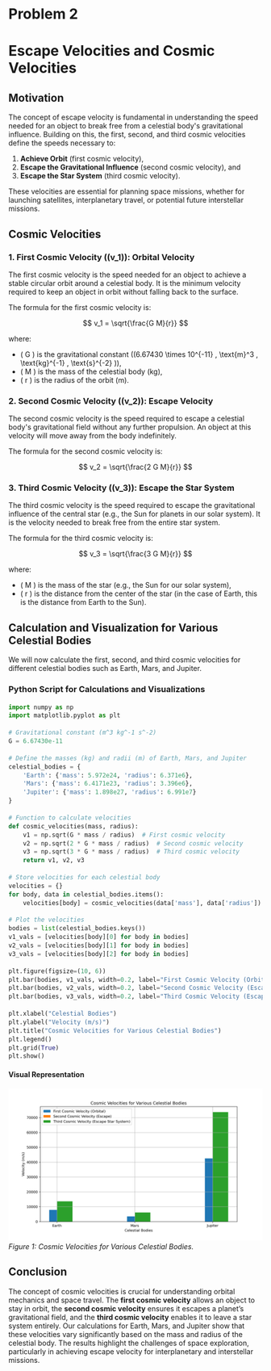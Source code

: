 # Problem 2
# Escape Velocities and Cosmic Velocities

## Motivation
The concept of escape velocity is fundamental in understanding the speed needed for an object to break free from a celestial body's gravitational influence. Building on this, the first, second, and third cosmic velocities define the speeds necessary to:
1. **Achieve Orbit** (first cosmic velocity),
2. **Escape the Gravitational Influence** (second cosmic velocity), and
3. **Escape the Star System** (third cosmic velocity).

These velocities are essential for planning space missions, whether for launching satellites, interplanetary travel, or potential future interstellar missions.

## Cosmic Velocities
### 1. **First Cosmic Velocity** (\(v_1\)): Orbital Velocity
The first cosmic velocity is the speed needed for an object to achieve a stable circular orbit around a celestial body. It is the minimum velocity required to keep an object in orbit without falling back to the surface.

The formula for the first cosmic velocity is:

$$ v_1 = \sqrt{\frac{G M}{r}} $$

where:
- \( G \) is the gravitational constant (\(6.67430 \times 10^{-11} \, \text{m}^3 \, \text{kg}^{-1} \, \text{s}^{-2} \)),
- \( M \) is the mass of the celestial body (kg),
- \( r \) is the radius of the orbit (m).

### 2. **Second Cosmic Velocity** (\(v_2\)): Escape Velocity
The second cosmic velocity is the speed required to escape a celestial body's gravitational field without any further propulsion. An object at this velocity will move away from the body indefinitely.

The formula for the second cosmic velocity is:

$$ v_2 = \sqrt{\frac{2 G M}{r}} $$

### 3. **Third Cosmic Velocity** (\(v_3\)): Escape the Star System
The third cosmic velocity is the speed required to escape the gravitational influence of the central star (e.g., the Sun for planets in our solar system). It is the velocity needed to break free from the entire star system.

The formula for the third cosmic velocity is:

$$ v_3 = \sqrt{\frac{3 G M}{r}} $$

where:
- \( M \) is the mass of the star (e.g., the Sun for our solar system),
- \( r \) is the distance from the center of the star (in the case of Earth, this is the distance from Earth to the Sun).

## Calculation and Visualization for Various Celestial Bodies
We will now calculate the first, second, and third cosmic velocities for different celestial bodies such as Earth, Mars, and Jupiter.

### Python Script for Calculations and Visualizations

```python
import numpy as np
import matplotlib.pyplot as plt

# Gravitational constant (m^3 kg^-1 s^-2)
G = 6.67430e-11

# Define the masses (kg) and radii (m) of Earth, Mars, and Jupiter
celestial_bodies = {
    'Earth': {'mass': 5.972e24, 'radius': 6.371e6},
    'Mars': {'mass': 6.4171e23, 'radius': 3.396e6},
    'Jupiter': {'mass': 1.898e27, 'radius': 6.991e7}
}

# Function to calculate velocities
def cosmic_velocities(mass, radius):
    v1 = np.sqrt(G * mass / radius)  # First cosmic velocity
    v2 = np.sqrt(2 * G * mass / radius)  # Second cosmic velocity
    v3 = np.sqrt(3 * G * mass / radius)  # Third cosmic velocity
    return v1, v2, v3

# Store velocities for each celestial body
velocities = {}
for body, data in celestial_bodies.items():
    velocities[body] = cosmic_velocities(data['mass'], data['radius'])

# Plot the velocities
bodies = list(celestial_bodies.keys())
v1_vals = [velocities[body][0] for body in bodies]
v2_vals = [velocities[body][1] for body in bodies]
v3_vals = [velocities[body][2] for body in bodies]

plt.figure(figsize=(10, 6))
plt.bar(bodies, v1_vals, width=0.2, label="First Cosmic Velocity (Orbital)", align='center')
plt.bar(bodies, v2_vals, width=0.2, label="Second Cosmic Velocity (Escape)", align='edge')
plt.bar(bodies, v3_vals, width=0.2, label="Third Cosmic Velocity (Escape Star System)", align='edge')

plt.xlabel("Celestial Bodies")
plt.ylabel("Velocity (m/s)")
plt.title("Cosmic Velocities for Various Celestial Bodies")
plt.legend()
plt.grid(True)
plt.show()
```

#### **Visual Representation**
![alt text](Cosmic_Velocities_for_Various_Celestial_Bodies.png)
*Figure 1: Cosmic Velocities for Various Celestial Bodies.*

## Conclusion  

The concept of cosmic velocities is crucial for understanding orbital mechanics and space travel. The **first cosmic velocity** allows an object to stay in orbit, the **second cosmic velocity** ensures it escapes a planet’s gravitational field, and the **third cosmic velocity** enables it to leave a star system entirely. Our calculations for Earth, Mars, and Jupiter show that these velocities vary significantly based on the mass and radius of the celestial body. The results highlight the challenges of space exploration, particularly in achieving escape velocity for interplanetary and interstellar missions.
